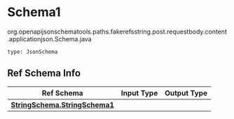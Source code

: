 # Schema1
org.openapijsonschematools.paths.fakerefsstring.post.requestbody.content.applicationjson.Schema.java
```
type: JsonSchema
```

## Ref Schema Info
Ref Schema | Input Type | Output Type
---------- | ---------- | -----------
[**StringSchema.StringSchema1**](../../../../../../components/schemas/StringSchema.md) |  | 
